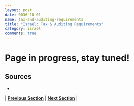 ```yaml
---
layout: post
date: 0036-10-01
name: tax-and-auditing-requirements
title: "Israel: Tax & Auditing Requirements"
category: israel
comments: true
---
```


# Page in progress, stay tuned!

Sources 
---
- 

| **[Previous Section]( https://neo-project.github.io/global-blockchain-compliance-hub//israel/israel-team-member-nationality-requirements.html)** | **[Next Section]( https://neo-project.github.io/global-blockchain-compliance-hub//israel/israel-governing-by-law.html)** |

